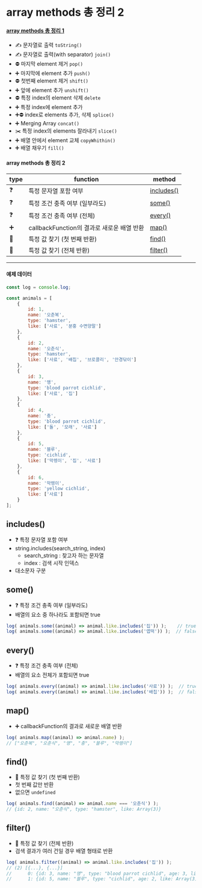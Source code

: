 # array methods 총 정리 2
#### [array methods 총 정리 1]([20201216]_array_methods.md)
- ✍️ 문자열로 출력 `toString()`
- ✍️ 문자열로 출력(with separator) `join()`
- ⛔️ 마지막 element 제거 `pop()`
- ➕ 마지막에 element 추가 `push()`
- ⛔️ 첫번째 element 제거 `shift()`
- ➕ 앞에 element 추가 `unshift()`
- ⛔️ 특정 index의 element 삭제 `delete`
- ➕ 특정 index에 element 추가
- ➕⛔ index로 elements 추가, 삭제 `splice()`
- ➕ Merging Array `concat()`
- ✂️ 특정 index의 elements 잘라내기 `slice()`
- ➕ 배열 안에서 element 교체 `copyWhithin()`
- ➕ 배열 채우기 `fill()`
    
#### array methods 총 정리 2
type | function | method
--- | --- | ---
❓ | 특정 문자열 포함 여부 | [includes()](#includes)
❓ | 특정 조건 충족 여부 (일부라도) | [some()](#some)
❓ | 특정 조건 충족 여부 (전체) | [every()](#every)
➕ | callbackFunction의 결과로 새로운 배열 반환 | [map()](#map)
🔎 | 특정 값 찾기 (첫 번째 반환) | [find()](#find)
🔎 | 특정 값 찾기 (전체 반환) | [filter()](#filter)

---

#### 예제 데이터
```javascript
const log = console.log;

const animals = [
    {
    	id: 1,
    	name: '오춘복',
    	type: 'hamster',
    	like: ['사료', '분홍 수면양말']
    },
    {
    	id: 2,
    	name: '오춘식',
    	type: 'hamster',
    	like: ['사료', '배칩', '브로콜리', '안경닦이']
    },
    {
    	id: 3,
    	name: '앵',
    	type: 'blood parrot cichlid',
    	like: ['사료', '집']
    },
    {
    	id: 4,
    	name: '충',
    	type: 'blood parrot cichlid',
    	like: ['돌', '모래', '사료']
    },
    {
    	id: 5,
    	name: '블루',
    	type: 'cichlid',
    	like: ['막렝이', '집', '사료']
    },
    {
    	id: 6,
    	name: '막렝이',
    	type: 'yellow cichlid',
    	like: ['사료']
    }
];
```

## includes()
- ❓ 특정 문자열 포함 여부
- string.includes(search_string, index)
    - search_string : 찾고자 하는 문자열
    - index : 검색 시작 인덱스
- 대소문자 구분

## some()
- ❓ 특정 조건 충족 여부 (일부라도)
- 배열의 요소 중 하나라도 포함되면 true
```javascript
log( animals.some((animal) => animal.like.includes('집')) );    // true
log( animals.some((animal) => animal.like.includes('엽떡')) );  // false
```

## every()
- ❓ 특정 조건 충족 여부 (전체)
- 배열의 요소 전체가 포함되면 true
```javascript
log( animals.every((animal) => animal.like.includes('사료')) );  // true
log( animals.every((animal) => animal.like.includes('배칩')) );  // false
```

## map()
- ➕ callbackFunction의 결과로 새로운 배열 반환
```javascript
log( animals.map((animal) => animal.name) );
// ["오춘복", "오춘식", "앵", "충", "블루", "막렝이"]
```

## find()
- 🔎 특정 값 찾기 (첫 번째 반환)
- 첫 번째 값만 반환
- 없으면 `undefined`
```javascript
log( animals.find((animal) => animal.name === '오춘식') );  
// {id: 2, name: "오춘식", type: "hamster", like: Array(3)}
```

## filter()
- 🔎 특정 값 찾기 (전체 반환)
- 검색 결과가 여러 건일 경우 배열 형태로 반환
```javascript
log( animals.filter((animal) => animal.like.includes('집')) );
// (2) [{...}, {...}]
//      0: {id: 3, name: "앵", type: "blood parrot cichlid", age: 3, like: Array(2)}
//      1: {id: 5, name: "블루", type: "cichlid", age: 2, like: Array(3)}
```

